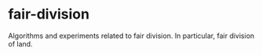 fair-division
=============

Algorithms and experiments related to fair division. In particular, fair division of land.
